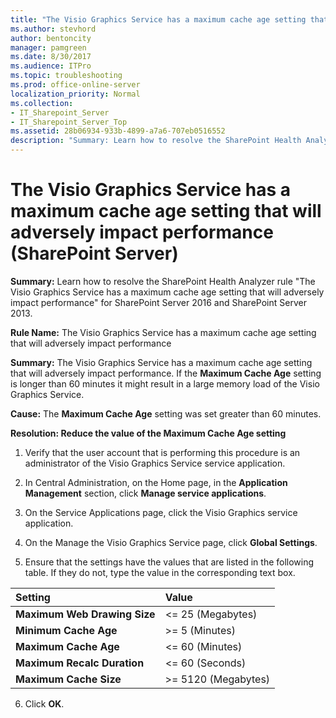 ```yaml
---
title: "The Visio Graphics Service has a maximum cache age setting that will adversely impact performance (SharePoint Server)"
ms.author: stevhord
author: bentoncity
manager: pamgreen
ms.date: 8/30/2017
ms.audience: ITPro
ms.topic: troubleshooting
ms.prod: office-online-server
localization_priority: Normal
ms.collection:
- IT_Sharepoint_Server
- IT_Sharepoint_Server_Top
ms.assetid: 28b06934-933b-4899-a7a6-707eb0516552
description: "Summary: Learn how to resolve the SharePoint Health Analyzer ruleThe Visio Graphics Service has a maximum cache age setting that will adversely impact performancefor SharePoint Server 2016 and SharePoint Server 2013."
---
```


# The Visio Graphics Service has a maximum cache age setting that will adversely impact performance (SharePoint Server)

 **Summary:** Learn how to resolve the SharePoint Health Analyzer rule "The Visio Graphics Service has a maximum cache age setting that will adversely impact performance" for SharePoint Server 2016 and SharePoint Server 2013. 
  
 **Rule Name:** The Visio Graphics Service has a maximum cache age setting that will adversely impact performance 
  
 **Summary:** The Visio Graphics Service has a maximum cache age setting that will adversely impact performance. If the **Maximum Cache Age** setting is longer than 60 minutes it might result in a large memory load of the Visio Graphics Service. 
  
 **Cause:** The **Maximum Cache Age** setting was set greater than 60 minutes. 
  
 **Resolution: Reduce the value of the Maximum Cache Age setting**
  
1. Verify that the user account that is performing this procedure is an administrator of the Visio Graphics Service service application.
    
2. In Central Administration, on the Home page, in the **Application Management** section, click **Manage service applications**.
    
3. On the Service Applications page, click the Visio Graphics service application.
    
4. On the Manage the Visio Graphics Service page, click **Global Settings**.
    
5. Ensure that the settings have the values that are listed in the following table. If they do not, type the value in the corresponding text box.
    
|**Setting**|**Value**|
|:-----|:-----|
|**Maximum Web Drawing Size** <br/> |\<= 25 (Megabytes)  <br/> |
|**Minimum Cache Age** <br/> |\>= 5 (Minutes)  <br/> |
|**Maximum Cache Age** <br/> |\<= 60 (Minutes)  <br/> |
|**Maximum Recalc Duration** <br/> |\<= 60 (Seconds)  <br/> |
|**Maximum Cache Size** <br/> |\>= 5120 (Megabytes)  <br/> |
   
6. Click **OK**.
    

